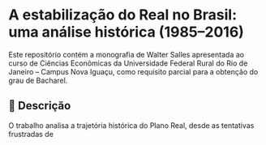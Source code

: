 # A estabilização do Real no Brasil: uma análise histórica (1985–2016)

Este repositório contém a monografia de Walter Salles apresentada ao curso de Ciências Econômicas da Universidade Federal Rural do Rio de Janeiro – Campus Nova Iguaçu, como requisito parcial para a obtenção do grau de Bacharel.

## 📘 Descrição

O trabalho analisa a trajetória histórica do Plano Real, desde as tentativas frustradas de
